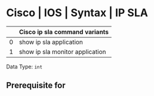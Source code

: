 # Cisco | IOS | Syntax | IP SLA

|     | Cisco ip sla command variants   |
| :-- | :---                            |
|  0  | show ip sla application         |
|  1  | show ip sla monitor application |

Data Type: `int`

## Prerequisite for
